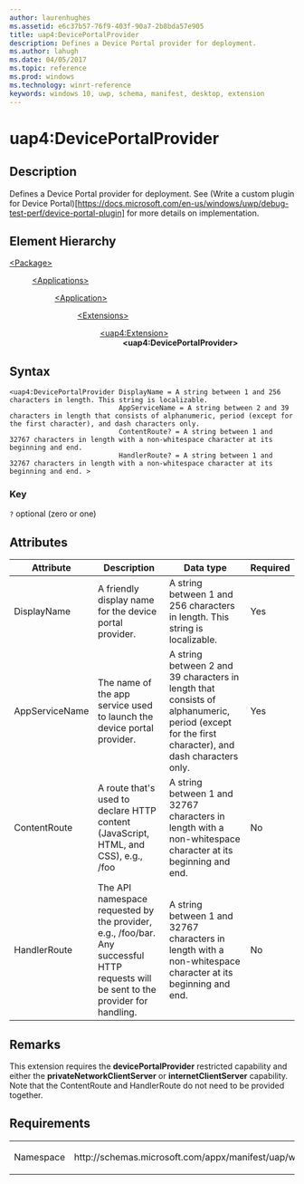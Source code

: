 ```yaml
---
author: laurenhughes
ms.assetid: e6c37b57-76f9-403f-90a7-2b8bda57e905
title: uap4:DevicePortalProvider
description: Defines a Device Portal provider for deployment.
ms.author: lahugh
ms.date: 04/05/2017
ms.topic: reference
ms.prod: windows
ms.technology: winrt-reference
keywords: windows 10, uwp, schema, manifest, desktop, extension 
---
```


# uap4:DevicePortalProvider

## Description
Defines a Device Portal provider for deployment.  See (Write a custom plugin for Device Portal)[https://docs.microsoft.com/en-us/windows/uwp/debug-test-perf/device-portal-plugin] for more details on implementation. 

## Element Hierarchy
<dl>
<dt><a href="element-package.md">&lt;Package&gt;</a></dt>
<dd>
<dl>
<dt><a href="element-applications.md">&lt;Applications&gt;</a></dt>
<dd>
<dl>
<dt><a href="element-application.md">&lt;Application&gt;</a></dt>
<dd>
<dl>
<dt><a href="element-1-extensions.md">&lt;Extensions&gt;</a></dt>
<dd>
<dl>
<dt><a href="element-uap4-extension.md">&lt;uap4:Extension&gt;</a></dt>
<dd><b>&lt;uap4:DevicePortalProvider&gt;</b></dd>
</dl>
</dd>
</dl>
</dd>
</dl>
</dd>
</dl>
</dd>
</dl>

## Syntax
```syntax
<uap4:DevicePortalProvider DisplayName = A string between 1 and 256 characters in length. This string is localizable.
                           AppServiceName = A string between 2 and 39 characters in length that consists of alphanumeric, period (except for the first character), and dash characters only.
                           ContentRoute? = A string between 1 and 32767 characters in length with a non-whitespace character at its beginning and end.
                           HandlerRoute? = A string between 1 and 32767 characters in length with a non-whitespace character at its beginning and end. >            
```

### Key
`?` optional (zero or one)

## Attributes
| Attribute | Description | Data type | Required |
|-----------|-------------|-----------|----------|
| DisplayName | A friendly display name for the device portal provider. | A string between 1 and 256 characters in length. This string is localizable. | Yes |
| AppServiceName | The name of the app service used to launch the device portal provider. | A string between 2 and 39 characters in length that consists of alphanumeric, period (except for the first character), and dash characters only. | Yes |
| ContentRoute | A route that's used to declare HTTP content (JavaScript, HTML, and CSS), e.g., /foo| A string between 1 and 32767 characters in length with a non-whitespace character at its beginning and end. | No |
| HandlerRoute | The API namespace requested by the provider, e.g., /foo/bar. Any successful HTTP requests will be sent to the provider for handling. | A string between 1 and 32767 characters in length with a non-whitespace character at its beginning and end. | No |  

## Remarks
This extension requires the **devicePortalProvider** restricted capability and either the **privateNetworkClientServer** or **internetClientServer** capability. Note that the ContentRoute and HandlerRoute do not need to be provided together.

## Requirements

<table>
<colgroup>
<col width="50%" />
<col width="50%" />
</colgroup>
<tbody>
<tr class="odd">
<td><p>Namespace</p></td>
<td><p>http://schemas.microsoft.com/appx/manifest/uap/windows10/4</p></td>
</tr>
</tbody>
</table>
